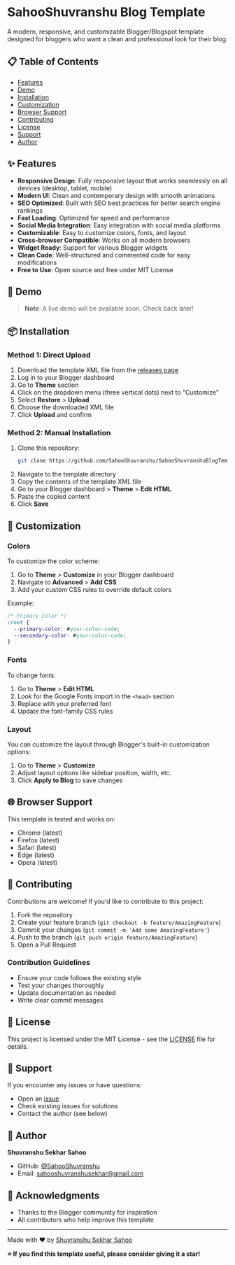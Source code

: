 # SahooShuvranshu Blog Template

A modern, responsive, and customizable Blogger/Blogspot template designed for bloggers who want a clean and professional look for their blog.

## 📋 Table of Contents

- [Features](#features)
- [Demo](#demo)
- [Installation](#installation)
- [Customization](#customization)
- [Browser Support](#browser-support)
- [Contributing](#contributing)
- [License](#license)
- [Support](#support)
- [Author](#author)

## ✨ Features

- **Responsive Design**: Fully responsive layout that works seamlessly on all devices (desktop, tablet, mobile)
- **Modern UI**: Clean and contemporary design with smooth animations
- **SEO Optimized**: Built with SEO best practices for better search engine rankings
- **Fast Loading**: Optimized for speed and performance
- **Social Media Integration**: Easy integration with social media platforms
- **Customizable**: Easy to customize colors, fonts, and layout
- **Cross-browser Compatible**: Works on all modern browsers
- **Widget Ready**: Support for various Blogger widgets
- **Clean Code**: Well-structured and commented code for easy modifications
- **Free to Use**: Open source and free under MIT License

## 🎨 Demo

> **Note**: A live demo will be available soon. Check back later!

## 📦 Installation

### Method 1: Direct Upload

1. Download the template XML file from the [releases page](https://github.com/SahooShuvranshu/SahooShuvranshuBlogTemplate/releases)
2. Log in to your Blogger dashboard
3. Go to **Theme** section
4. Click on the dropdown menu (three vertical dots) next to "Customize"
5. Select **Restore** > **Upload**
6. Choose the downloaded XML file
7. Click **Upload** and confirm

### Method 2: Manual Installation

1. Clone this repository:
   ```bash
   git clone https://github.com/SahooShuvranshu/SahooShuvranshuBlogTemplate.git
   ```
2. Navigate to the template directory
3. Copy the contents of the template XML file
4. Go to your Blogger dashboard > **Theme** > **Edit HTML**
5. Paste the copied content
6. Click **Save**

## 🎨 Customization

### Colors

To customize the color scheme:

1. Go to **Theme** > **Customize** in your Blogger dashboard
2. Navigate to **Advanced** > **Add CSS**
3. Add your custom CSS rules to override default colors

Example:
```css
/* Primary Color */
:root {
  --primary-color: #your-color-code;
  --secondary-color: #your-color-code;
}
```

### Fonts

To change fonts:

1. Go to **Theme** > **Edit HTML**
2. Look for the Google Fonts import in the `<head>` section
3. Replace with your preferred font
4. Update the font-family CSS rules

### Layout

You can customize the layout through Blogger's built-in customization options:

1. Go to **Theme** > **Customize**
2. Adjust layout options like sidebar position, width, etc.
3. Click **Apply to Blog** to save changes

## 🌐 Browser Support

This template is tested and works on:

- Chrome (latest)
- Firefox (latest)
- Safari (latest)
- Edge (latest)
- Opera (latest)

## 🤝 Contributing

Contributions are welcome! If you'd like to contribute to this project:

1. Fork the repository
2. Create your feature branch (`git checkout -b feature/AmazingFeature`)
3. Commit your changes (`git commit -m 'Add some AmazingFeature'`)
4. Push to the branch (`git push origin feature/AmazingFeature`)
5. Open a Pull Request

### Contribution Guidelines

- Ensure your code follows the existing style
- Test your changes thoroughly
- Update documentation as needed
- Write clear commit messages

## 📄 License

This project is licensed under the MIT License - see the [LICENSE](LICENSE) file for details.

## 💬 Support

If you encounter any issues or have questions:

- Open an [issue](https://github.com/SahooShuvranshu/SahooShuvranshuBlogTemplate/issues)
- Check existing issues for solutions
- Contact the author (see below)

## 👤 Author

**Shuvranshu Sekhar Sahoo**

- GitHub: [@SahooShuvranshu](https://github.com/SahooShuvranshu)
- Email: sahooshuvranshusekhar@gmail.com

## 🙏 Acknowledgments

- Thanks to the Blogger community for inspiration
- All contributors who help improve this template

---

Made with ❤️ by [Shuvranshu Sekhar Sahoo](https://github.com/SahooShuvranshu)

**⭐ If you find this template useful, please consider giving it a star!**